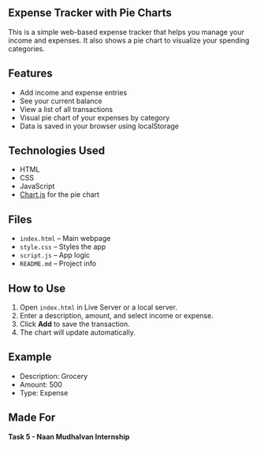 ## Expense Tracker with Pie Charts

This is a simple web-based expense tracker that helps you manage your income and expenses. It also shows a pie chart to visualize your spending categories.

## Features
- Add income and expense entries
- See your current balance
- View a list of all transactions
- Visual pie chart of your expenses by category
- Data is saved in your browser using localStorage

## Technologies Used
- HTML
- CSS
- JavaScript
- [Chart.js](https://www.chartjs.org/) for the pie chart

## Files
- `index.html` – Main webpage
- `style.css` – Styles the app
- `script.js` – App logic
- `README.md` – Project info

## How to Use
1. Open `index.html` in Live Server or a local server.
2. Enter a description, amount, and select income or expense.
3. Click **Add** to save the transaction.
4. The chart will update automatically.

## Example
- Description: Grocery  
- Amount: 500  
- Type: Expense
  

## Made For
**Task 5 - Naan Mudhalvan Internship**

